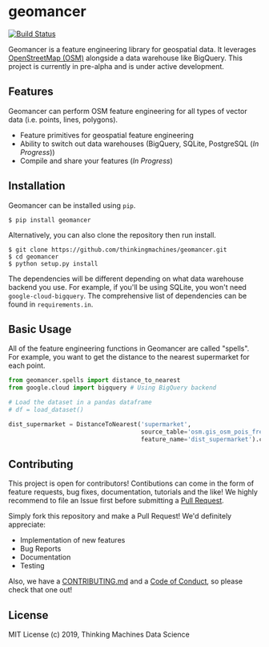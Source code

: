 # geomancer

[![Build Status](https://travis-ci.org/thinkingmachines/geomancer.svg?branch=master)](https://travis-ci.org/thinkingmachines/geomancer)

Geomancer is a feature engineering library for geospatial data. It leverages
[OpenStreetMap (OSM)](https://www.openstreetmap.org/) alongside a data
warehouse like BigQuery. This project is currently in pre-alpha and is under
active development.


## Features

Geomancer can perform OSM feature engineering for all types of vector data
(i.e. points, lines, polygons). 

- Feature primitives for geospatial feature engineering
- Ability to switch out data warehouses (BigQuery, SQLite, PostgreSQL (*In Progress*))  
- Compile and share your features (*In Progress*)


## Installation

Geomancer can be installed using `pip`.

```
$ pip install geomancer
```

Alternatively, you can also clone the repository then run install.

```
$ git clone https://github.com/thinkingmachines/geomancer.git
$ cd geomancer
$ python setup.py install
``` 

The dependencies will be different depending on what data warehouse backend you
use. For example, if you'll be using SQLite, you won't need
`google-cloud-bigquery`. The comprehensive list of dependencies can be found in
`requirements.in`.

## Basic Usage

All of the feature engineering functions in Geomancer are called "spells". For
example, you want to get the distance to the nearest supermarket for each
point.

```python
from geomancer.spells import distance_to_nearest
from google.cloud import bigquery # Using BigQuery backend

# Load the dataset in a pandas dataframe 
# df = load_dataset()

dist_supermarket = DistanceToNearest('supermarket',
                                     source_table='osm.gis_osm_pois_free_1',
                                     feature_name='dist_supermarket').cast(df, host=bigquery.Client())
```

## Contributing

This project is open for contributors! Contibutions can come in the form of
feature requests, bug fixes, documentation, tutorials and the like! We highly
recommend to file an Issue first before submitting a [Pull
Request](https://help.github.com/en/articles/creating-a-pull-request).

Simply fork this repository and make a Pull Request! We'd definitely appreciate:

- Implementation of new features
- Bug Reports
- Documentation
- Testing

Also, we have a
[CONTRIBUTING.md](https://github.com/thinkingmachines/geomancer/blob/master/CONTRIBUTING.md)
and a [Code of
Conduct](https://github.com/thinkingmachines/geomancer/blob/master/CODE_OF_CONDUCT.md),
so please check that one out!

## License

MIT License (c) 2019, Thinking Machines Data Science
